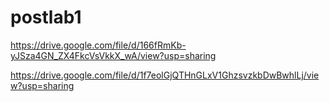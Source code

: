 # postlab1

https://drive.google.com/file/d/166fRmKb-yJSza4GN_ZX4FkcVsVkkX_wA/view?usp=sharing

https://drive.google.com/file/d/1f7eolGjQTHnGLxV1GhzsvzkbDwBwhlLj/view?usp=sharing
